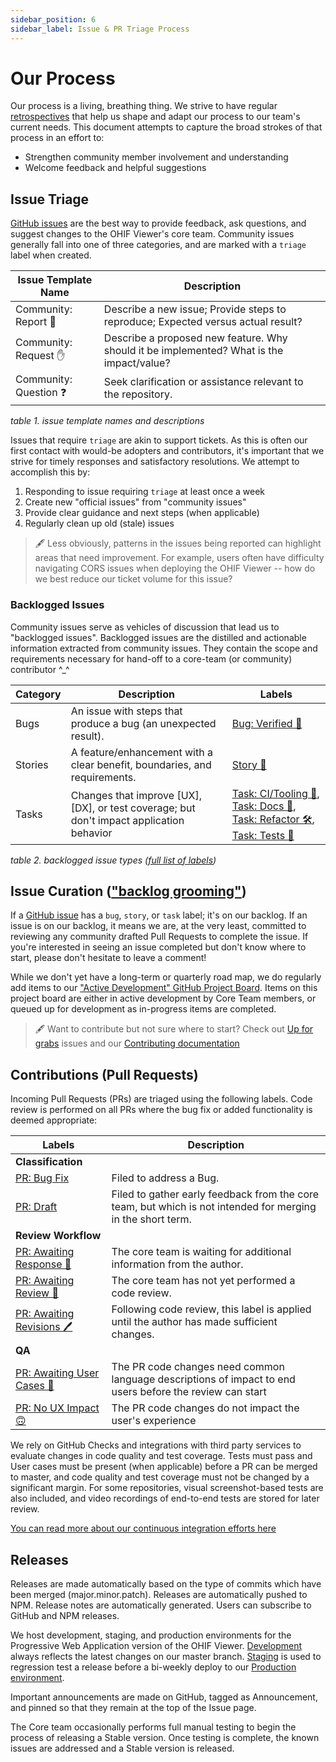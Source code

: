 ```yaml
---
sidebar_position: 6
sidebar_label: Issue & PR Triage Process
---
```


# Our Process

Our process is a living, breathing thing. We strive to have regular
[retrospectives][retrospective] that help us shape and adapt our process to our
team's current needs. This document attempts to capture the broad strokes of
that process in an effort to:

- Strengthen community member involvement and understanding
- Welcome feedback and helpful suggestions

## Issue Triage

[GitHub issues][gh-issues] are the best way to provide feedback, ask questions,
and suggest changes to the OHIF Viewer's core team. Community issues generally
fall into one of three categories, and are marked with a `triage` label when
created.

| Issue Template Name    | Description                                                                              |
| ---------------------- | ---------------------------------------------------------------------------------------- |
| Community: Report 🐛   | Describe a new issue; Provide steps to reproduce; Expected versus actual result?         |
| Community: Request ✋  | Describe a proposed new feature. Why should it be implemented? What is the impact/value? |
| Community: Question ❓ | Seek clarification or assistance relevant to the repository.                             |

_table 1. issue template names and descriptions_

Issues that require `triage` are akin to support tickets. As this is often our
first contact with would-be adopters and contributors, it's important that we
strive for timely responses and satisfactory resolutions. We attempt to
accomplish this by:

1. Responding to issue requiring `triage` at least once a week
2. Create new "official issues" from "community issues"
3. Provide clear guidance and next steps (when applicable)
4. Regularly clean up old (stale) issues

> 🖋 Less obviously, patterns in the issues being reported can highlight areas
> that need improvement. For example, users often have difficulty navigating
> CORS issues when deploying the OHIF Viewer -- how do we best reduce our ticket
> volume for this issue?

### Backlogged Issues

Community issues serve as vehicles of discussion that lead us to "backlogged
issues". Backlogged issues are the distilled and actionable information
extracted from community issues. They contain the scope and requirements
necessary for hand-off to a core-team (or community) contributor ^\_^

| Category | Description                                                                              | Labels                                                                                                                               |
| -------- | ---------------------------------------------------------------------------------------- | ------------------------------------------------------------------------------------------------------------------------------------ |
| Bugs     | An issue with steps that produce a bug (an unexpected result).                           | [Bug: Verified 🐛][label-bug]                                                                                                        |
| Stories  | A feature/enhancement with a clear benefit, boundaries, and requirements.                | [Story 🙌][label-story]                                                                                                              |
| Tasks    | Changes that improve [UX], [DX], or test coverage; but don't impact application behavior | [Task: CI/Tooling 🤖][label-tooling], [Task: Docs 📖][label-docs], [Task: Refactor 🛠][label-refactor], [Task: Tests 🔬][label-tests] |

_table 2. backlogged issue types ([full list of labels][gh-labels])_

## Issue Curation (["backlog grooming"][groom-backlog])

If a [GitHub issue][gh-issues] has a `bug`, `story`, or `task` label; it's on
our backlog. If an issue is on our backlog, it means we are, at the very least,
committed to reviewing any community drafted Pull Requests to complete the
issue. If you're interested in seeing an issue completed but don't know where to
start, please don't hesitate to leave a comment!

While we don't yet have a long-term or quarterly road map, we do regularly add
items to our ["Active Development" GitHub Project Board][gh-board]. Items on
this project board are either in active development by Core Team members, or
queued up for development as in-progress items are completed.

> 🖋 Want to contribute but not sure where to start? Check out [Up for
> grabs][label-grabs] issues and our [Contributing
> documentation][contributing-docs]

## Contributions (Pull Requests)

Incoming Pull Requests (PRs) are triaged using the following labels. Code review
is performed on all PRs where the bug fix or added functionality is deemed
appropriate:

| Labels                                         | Description                                                                                                 |
| ---------------------------------------------- | ----------------------------------------------------------------------------------------------------------- |
| **Classification**                             |                                                                                                             |
| [PR: Bug Fix][label-bug]                       | Filed to address a Bug.                                                                                     |
| [PR: Draft][draft]                             | Filed to gather early feedback from the core team, but which is not intended for merging in the short term. |
| **Review Workflow**                            |                                                                                                             |
| [PR: Awaiting Response 💬][awaiting-response]  | The core team is waiting for additional information from the author.                                        |
| [PR: Awaiting Review 👀][awaiting-review]      | The core team has not yet performed a code review.                                                          |
| [PR: Awaiting Revisions 🖊][awaiting-revisions] | Following code review, this label is applied until the author has made sufficient changes.                  |
| **QA**                                         |                                                                                                             |
| [PR: Awaiting User Cases 💃][awaiting-stories] | The PR code changes need common language descriptions of impact to end users before the review can start    |
| [PR: No UX Impact 🙃][no-ux-impact]            | The PR code changes do not impact the user's experience                                                     |

We rely on GitHub Checks and integrations with third party services to evaluate
changes in code quality and test coverage. Tests must pass and User cases must
be present (when applicable) before a PR can be merged to master, and code
quality and test coverage must not be changed by a significant margin. For some
repositories, visual screenshot-based tests are also included, and video
recordings of end-to-end tests are stored for later review.

[You can read more about our continuous integration efforts here](/development/continuous-integration.md)

## Releases

Releases are made automatically based on the type of commits which have been
merged (major.minor.patch). Releases are automatically pushed to NPM. Release
notes are automatically generated. Users can subscribe to GitHub and NPM
releases.

We host development, staging, and production environments for the Progressive
Web Application version of the OHIF Viewer. [Development][ohif-dev] always
reflects the latest changes on our master branch. [Staging][ohif-stage] is used
to regression test a release before a bi-weekly deploy to our [Production
environment][ohif-prod].

Important announcements are made on GitHub, tagged as Announcement, and pinned
so that they remain at the top of the Issue page.

The Core team occasionally performs full manual testing to begin the process of
releasing a Stable version. Once testing is complete, the known issues are
addressed and a Stable version is released.

<!--
  LINKS
-->

<!-- prettier-ignore-start -->
[groom-backlog]: https://www.agilealliance.org/glossary/backlog-grooming
[retrospective]: https://www.atlassian.com/team-playbook/plays/retrospective
[gh-issues]: https://github.com/OHIF/Viewers/issues/new/choose
[gh-labels]: https://github.com/OHIF/Viewers/labels
<!-- Issue Labels -->
[label-story]: https://github.com/OHIF/Viewers/labels/Story%20%3Araised_hands%3A
[label-tooling]: https://github.com/OHIF/Viewers/labels/Task%3A%20CI%2FTooling%20%3Arobot%3A
[label-docs]: https://github.com/OHIF/Viewers/labels/Task%3A%20Docs%20%3Abook%3A
[label-refactor]: https://github.com/OHIF/Viewers/labels/Task%3A%20Refactor%20%3Ahammer_and_wrench%3A
[label-tests]: https://github.com/OHIF/Viewers/labels/Task%3A%20Tests%20%3Amicroscope%3A
[label-bug]: https://github.com/OHIF/Viewers/labels/Bug%3A%20Verified%20%3Abug%3A
<!-- PR Labels -->
[draft]: https://github.com/OHIF/Viewers/labels/PR%3A%20Draft
[awaiting-response]: https://github.com/OHIF/Viewers/labels/PR%3A%20Awaiting%20Response%20%3Aspeech_balloon%3A
[awaiting-review]: https://github.com/OHIF/Viewers/labels/PR%3A%20Awaiting%20Review%20%3Aeyes%3A
[awaiting-stories]: https://github.com/OHIF/Viewers/labels/PR%3A%20Awaiting%20UX%20Stories%20%3Adancer%3A
[awaiting-revisions]: https://github.com/OHIF/Viewers/labels/PR%3A%20Awaiting%20Revisions%20%3Apen%3A
[no-ux-impact]: https://github.com/OHIF/Viewers/labels/PR%3A%20No%20UX%20Impact%20%3Aupside_down_face%3A
<!-- -->
[ohif-dev]: https://viewer-dev.ohif.org
[ohif-stage]: https://viewer-stage.ohif.org
[ohif-prod]: https://viewer.ohif.org
[gh-board]: https://github.com/OHIF/Viewers/projects/4
[label-grabs]: https://github.com/OHIF/Viewers/issues?q=is%3Aissue+is%3Aopen+label%3A%22Up+For+Grabs+%3Araising_hand_woman%3A%22
[contributing-docs]: ./development/contributing.md
<!-- prettier-ignore-end -->
